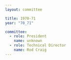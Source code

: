 ```yaml
---
layout: committee

title: 1970-71
year: "70_71"

committee:
  - role: President
    name: unknown
  - role: Technical Director
    name: Rod Craig
---
```


